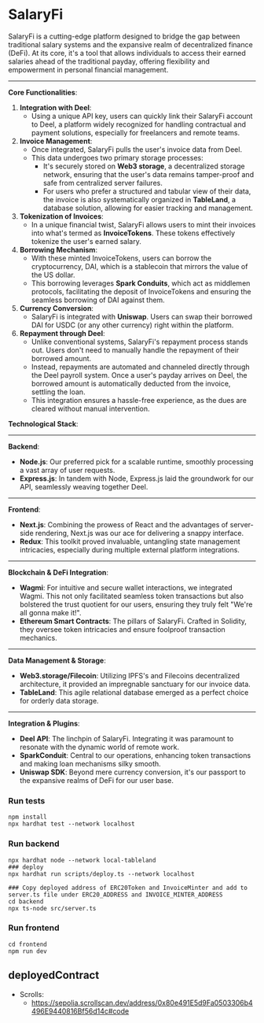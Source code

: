 # SalaryFi

SalaryFi is a cutting-edge platform designed to bridge the gap between traditional salary systems and the expansive realm of decentralized finance (DeFi). At its core, it's a tool that allows individuals to access their earned salaries ahead of the traditional payday, offering flexibility and empowerment in personal financial management.

---

**Core Functionalities**:

1. **Integration with Deel**:
   - Using a unique API key, users can quickly link their SalaryFi account to Deel, a platform widely recognized for handling contractual and payment solutions, especially for freelancers and remote teams.
2. **Invoice Management**:
   - Once integrated, SalaryFi pulls the user's invoice data from Deel.
   - This data undergoes two primary storage processes:
     - It's securely stored on **Web3 storage**, a decentralized storage network, ensuring that the user's data remains tamper-proof and safe from centralized server failures.
     - For users who prefer a structured and tabular view of their data, the invoice is also systematically organized in **TableLand**, a database solution, allowing for easier tracking and management.
3. **Tokenization of Invoices**:
   - In a unique financial twist, SalaryFi allows users to mint their invoices into what's termed as **InvoiceTokens**. These tokens effectively tokenize the user's earned salary.
4. **Borrowing Mechanism**:
   - With these minted InvoiceTokens, users can borrow the cryptocurrency, DAI, which is a stablecoin that mirrors the value of the US dollar.
   - This borrowing leverages **Spark Conduits**, which act as middlemen protocols, facilitating the deposit of InvoiceTokens and ensuring the seamless borrowing of DAI against them.
5. **Currency Conversion**:
   - SalaryFi is integrated with **Uniswap**. Users can swap their borrowed DAI for USDC (or any other currency) right within the platform.
6. **Repayment through Deel**:
   - Unlike conventional systems, SalaryFi's repayment process stands out. Users don't need to manually handle the repayment of their borrowed amount.
   - Instead, repayments are automated and channeled directly through the Deel payroll system. Once a user's payday arrives on Deel, the borrowed amount is automatically deducted from the invoice, settling the loan.
   - This integration ensures a hassle-free experience, as the dues are cleared without manual intervention.

**Technological Stack**:

---

**Backend**:

- **Node.js**: Our preferred pick for a scalable runtime, smoothly processing a vast array of user requests.
- **Express.js**: In tandem with Node, Express.js laid the groundwork for our API, seamlessly weaving together Deel.

---

**Frontend**:

- **Next.js**: Combining the prowess of React and the advantages of server-side rendering, Next.js was our ace for delivering a snappy interface.
- **Redux**: This toolkit proved invaluable, untangling state management intricacies, especially during multiple external platform integrations.

---

**Blockchain & DeFi Integration**:

- **Wagmi**: For intuitive and secure wallet interactions, we integrated Wagmi. This not only facilitated seamless token transactions but also bolstered the trust quotient for our users, ensuring they truly felt "We're all gonna make it!".
- **Ethereum Smart Contracts**: The pillars of SalaryFi. Crafted in Solidity, they oversee token intricacies and ensure foolproof transaction mechanics.

---

**Data Management & Storage**:

- **Web3.storage/Filecoin**: Utilizing IPFS's and Filecoins decentralized architecture, it provided an impregnable sanctuary for our invoice data.
- **TableLand**: This agile relational database emerged as a perfect choice for orderly data storage.

---

**Integration & Plugins**:

- **Deel API**: The linchpin of SalaryFi. Integrating it was paramount to resonate with the dynamic world of remote work.
- **SparkConduit**: Central to our operations, enhancing token transactions and making loan mechanisms silky smooth.
- **Uniswap SDK**: Beyond mere currency conversion, it's our passport to the expansive realms of DeFi for our user base.

### Run tests

```shell
npm install
npx hardhat test --network localhost
```

### Run backend

```shell
npx hardhat node --network local-tableland
### deploy
npx hardhat run scripts/deploy.ts --network localhost

### Copy deployed address of ERC20Token and InvoiceMinter and add to server.ts file under ERC20_ADDRESS and INVOICE_MINTER_ADDRESS
cd backend
npx ts-node src/server.ts
```

### Run frontend

```shell
cd frontend
npm run dev
```

## deployedContract
- Scrolls:
   - https://sepolia.scrollscan.dev/address/0x80e491E5d9Fa0503306b4496E9440816Bf56d14c#code 